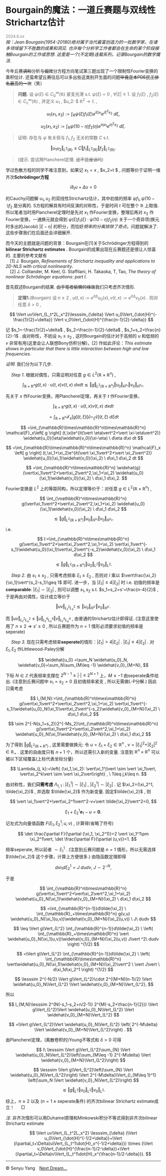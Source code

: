 <style>
.bjimg{
  position: fixed;
  top: 0;
  left: 0;
  width:100%;
height:100%;
min-width: 1000px;
z-index:-10;
zoom: 1;
  background-image: url(https://encrypted-tbn0.gstatic.com/images?q=tbn:ANd9GcQgBA_vJZU-QJZ2ZyiJQ0zo2xmpT2qMGT6gTw&s);
  background-repeat: no-repeat;
  background-size: contain;
  background-position: center 0;
  opacity: 0.3;
  }
</style>
<head>
    <script src="https://cdn.mathjax.org/mathjax/latest/MathJax.js?config=TeX-AMS-MML_HTMLorMML" type="text/javascript"></script>
    <script type="text/x-mathjax-config">
        MathJax.Hub.Config({
            tex2jax: {
            skipTags: ['script', 'noscript', 'style', 'textarea', 'pre'],
            inlineMath: [['$','$']]
            }
        });
    </script>
</head>
<div class="bjimg"></div>

# Bourgain的魔法：一道丘赛题与双线性Strichartz估计

<font size="2" color="grey">2024.6.xx </font><br/>
*按：Jean Bourgain(1954-20180)绝对属于当代最富创造力的一批数学家，在诸多领域留下不胜数的成果和洞见. 也许每个分析学工作者都会在生命的某个阶段接触Bourgain的工作或思想. 这里是一个(不定期)连载系列，记录Bourgain的数学魔法.*

今年丘赛~~调和~~分析与~~偏~~微分方程方向笔试第三题出现了一个限制性Fourier变换的乘积估计. 还蛮希望丘赛往后可以多出些这类别开生面的问题~~毕竟是本PDE民工排名最高的一次~~（笑）

>**问题.** 设 $\psi(\xi)\in C_0^{\infty}(\mathbb{R})$ 紧支光滑 s.t. $\psi(\xi)=0$ , $\forall \vert\xi\vert\geq 1$. 设 $f_1(\xi)$ , $f_2(\xi)\in C_c^{\infty}(\mathbb{R})$ , 并定义 $u_1$ , $u_2: $ $\mathbb{R}^2\to\mathbb{C}$ , 
>
$$
u_1(x_1,x_2):=\int_{\mathbb{R}} \psi(\xi)f_1(\xi)e^{i\xi x_1}e^{i\xi^2 x_2} \ d\xi , 
$$
>
$$
u_2(x_1,x_2):=\int_{\mathbb{R}} \psi(10-\eta)f_2(\eta)e^{i\eta x_1}e^{i\eta^2 x_2} \ d\xi .
$$
>
>证明: 存在与 $\psi$ 有关但与 $f_1, f_2$ 无关的常数 $C$ s.t. 
>
$$
\Vert u_1u_2\Vert_{L^2(\mathbb{R})}\leq C\Vert f_1\Vert_{L^2(\mathbb{R})} \Vert f_2\Vert_{L^2(\mathbb{R})}.
$$
>
>(提示. 尝试用Plancherel定理. ~~这不是废话吗~~)

学过色散方程的同学不难注意到，如果记 $x_1=x$ , $x_2=t $ , 问题等价于证明一维齐次**Schrödinger方程**

$$
i\partial_t u+\Delta u=0
$$

的Cauchy问题解 $u_1, u_2$ 的双线性Strichartz估计，其中初值的频率 $\psi f_1, \psi(10-\cdot )f_2$ 是分离的. S方程的解具有时间反演的对称性，于是时间 $t$ 可在整个 $\mathbb{R}$ 上取值. 所以笔者当时用Plancherel定理时是先对 $x_1$ 作Fourier变换，整理后再对 $x_2$ 作Fourier变换，一通换元就会得到 $\psi(\xi)f_1(\xi)\cdot \psi(10-\eta)f_2(\eta)$ 关于一个奇异项(换元时多出的Jacobi) $\vert \xi-\eta\vert$ 的积分，而恰好*频率的分离排除了奇点*，问题就解决了. 这些步骤我们在后面还会详细展开.<br/>

而今天的主题就是问题的背景：Bourgain在[1]关于Schrödinger方程得到的 **bilinear Strichartz estimates** . Bourgain的成果出现在丘赛题还是很让人惊喜的. 主要的参考文献有<br>
&emsp;[1] J. Bourgain, *Refinements of Strichartz inequality and applications to 2D-NLS with critical nonlinearity*.<br>
&emsp;[2] J. Colliander, M. Keel, G. Staffilani, H. Takaoka, T, Tao, *The theory of nonlinear Schrödinger equations: part Ⅰ*.<br>

首先叙述Bourgain的结果. ~~由于笔者偷懒的缘故~~我们只考虑齐次情形.

>**定理1.**(Bourgain) 设 $n\geq 2$ , $u(t,x):=e^{it\Delta}u_0(x), v(t,x):=e^{it\Delta}v_0(x)$ . 则对任意 $\delta>0$ , 
>
$$
\Vert uv\Vert_{L_t^2L_x^2}\lesssim_{\delta} \Vert u_0\Vert_{\dot{H}^{-\frac{1}{2}+\delta}} \Vert v_0\Vert_{\dot{H}^{\frac{n-1}{2}-\delta}}
$$

记 $s_1=-\frac{1}{2}+\delta$ , $s_2=\frac{n-1}{2}-\delta$ , $s_1+s_2=\frac{n}{2}-1$ . 由对称性，不妨设 $s_1\leq s_2$ , 这时Bourgain的估计对于高频的 $u$ 和低频的 $v$ 非常有用(这里会让人联想Bony仿积分解)，[2] 作如此评论：*This estimate shows in particular that there is little interaction between high and low frequencies*. <br/>

*证明*. 我们分为以下几步. <br> 

&emsp; *Step 1*. 根据对偶性，只需证明对任意 $g\in L^2(\mathbb{R}\times\mathbb{R}^n)$ , 

$$
\int_{\mathbb{R}\times\mathbb{R}^n} g(t,x)\cdot u(t,x)v(t,x) \ dxdt\lesssim \Vert g\Vert_{L^2(\mathbb{R}\times\mathbb{R}^n)} \Vert u_0\Vert_{\dot{H}^{s_1}} \Vert v_0\Vert_{\dot{H}^{s_2}}.
$$

先关于 $x$ 作Fourier变换，用Plancherel定理，再关于 $t$ 作Fourier变换，

$$
\int_{\mathbb{R}\times\mathbb{R}^n} g(t,x)\cdot u(t,x)v(t,x) \ dxdt
$$

$$
=\int_{\mathbb{R}\times\mathbb{R}^n} \mathcal{F}_x\left[ g\right] (t,\xi)\left[ \widehat{u}\star_{\xi}\widehat{v} \right](t, \xi) \ d\xi dt
$$

$$
=\int_{\mathbb{R}\times\mathbb{R}^n\times\mathbb{R}^n} \mathcal{F}_x\left[ g \right] (t,\xi)e^{it(\vert \eta\vert^2+\vert \xi-\eta\vert^2)} \widehat{u_0}(\eta)\widehat{v_0}(\xi-\eta) \ d\eta d\xi dt
$$

$$
=\int_{\mathbb{R}\times\mathbb{R}^n\times\mathbb{R}^n} \mathcal{F}_x \left[ g \right] (t,\xi_1+\xi_2)e^{it(\vert \xi_1\vert^2+\vert \xi_2\vert^2)} \widehat{u_0}(\xi_1)\widehat{v_0}(\xi_2) \ d\xi_1 d\xi_2 dt
$$

$$
=\int_{\mathbb{R}^n\times\mathbb{R}^n} \widehat{g}(\vert\xi_1\vert^2+\vert\xi_2\vert^2,\xi_1+\xi_2) \widehat{u_0}(\xi_1)\widehat{v_0}(\xi_2) \ d\xi_1 d\xi_2.
$$

Fourier变换是 $L^2$ 上的等距同构，所以定理等价于：对任意 $g\in L^2(\mathbb{R}\times\mathbb{R}^n)$ , 

$$
\int_{\mathbb{R}^n\times\mathbb{R}^n} g(\vert\xi_1\vert^2+\vert\xi_2\vert^2,\xi_1+\xi_2) \widehat{u_0}(\xi_1)\widehat{v_0}(\xi_2) \ d\xi_1 d\xi_2
$$

$$
\lesssim \Vert g\Vert_{L^2(\mathbb{R}\times\mathbb{R}^n)} \Vert u_0\Vert_{\dot{H}^{s_1}} \Vert v_0\Vert_{\dot{H}^{s_2}}.
$$

i.e.

$$
I:=\int_{\mathbb{R}^n\times\mathbb{R}^n} g(\vert\xi_1\vert^2+\vert\xi_2\vert^2,\xi_1+\xi_2) \vert\xi_1\vert^{-s_1}\widehat{u_0}(\xi_1)\vert\xi_2\vert^{-s_2}\widehat{v_0}(\xi_2) \ d\xi_1 d\xi_2
$$

$$
\lesssim \Vert g\Vert_{L^2(\mathbb{R}\times\mathbb{R}^n)} \Vert u_0\Vert_{L^2} \Vert v_0\Vert_{L^2}.
$$

&emsp; *Step 2*. 由 $s_1\leq s_2$ , 只需考虑频率 $\xi_1\geq \xi_2$ , 否则对 $I$ 乘以 $\vert\frac{\xi_2}{\xi_1}\vert^{s_2-s_1}\geq 1$ 即可. 进一步，当 $\vert \xi_1\vert\leq 4\vert \xi_2\vert$ 时 i.e. 初值的频率是**comparable**: $\vert\xi_1\vert \sim \vert \xi_2\vert$ , 则可以调整 $s_1, s_2$ s.t. $s_1=s_2=s'=\frac{n-4}{2}$ , 于是再由对偶性，估计成立等价于

$$
\Vert uv\Vert_{L_t^2L_x^2}\lesssim \Vert u_0\Vert_{\dot{H}^{s'}} \Vert v_0\Vert_{\dot{H}^{s'}}.  
$$

而 $\Vert uv\Vert_{L_t^2L_x^2} \leq \Vert u\Vert_{L_t^4L_x^4} \Vert v\Vert_{L_t^4L_x^4}$ , 由普通的Strichartz估计即得证. (注意这里使用了 $n\geq 2\Rightarrow s'\geq 0$ , 所以丘赛题作为 $n=1$ 情形必须要求初值的频率是seperate) <br>

&emsp; *Step 3.* 现在只需考虑频率**seperate**的情形：$\vert\xi_1\vert > 4\vert\xi_2\vert$ . $\vert\xi_1\vert \geq 4\vert\xi_2\vert$ . 对 $\xi_1, \xi_2$ 作Littlewood-Paley分解

$$
\widehat{u_0} =\sum_N \widehat{u_0}_N, \widehat{v_0}=\sum_N\sum_{M\leq -1} \widehat{v_0}_{M+N},
$$

下标 $N\in\mathbb{Z}$ 代表频率支撑在 $2^{N-1}\leq \vert \cdot\vert \leq 2^{N+1}$ 上，$M\leq -1$ 由seperate条件给出. (注意到丘赛问题中 $s_1=s_2=0$ 且初值频率紧支 , 所以无需做L-P分解.) 因此只需考虑

$$
I_{M,N}:=\int_{\mathbb{R}^n\times\mathbb{R}^n} g(\vert\xi_1\vert^2+\vert\xi_2\vert^2,\xi_1+\xi_2) \vert\xi_1\vert^{-s_1}\widehat{u_0}_N(\xi_1)\vert\xi_2\vert^{-s_2}\widehat{v_0}_{M+N}(\xi_2) \ d\xi_1 d\xi_2
$$

$$
\sim 2^{-N(s_1+s_2)}2^{-Ms_2}\int_{\mathbb{R}^n\times\mathbb{R}^n} g(\vert\xi_1\vert^2+\vert\xi_2\vert^2,\xi_1+\xi_2) \widehat{u_0}_N(\xi_1)\widehat{v_0}_{M+N}(\xi_2) \ d\xi_1 d\xi_2
$$ 

为了得到 $\Vert g\Vert_{L^2(\mathbb{R}\times\mathbb{R}^n)}$ , 这里需要做换元: 令 $u=\xi_1+\xi_2\in \mathbb{R}^n$ , $v=\vert \xi_1\vert^2+\vert\xi_2\vert^2\in \mathbb{R}_+$ . 这里的自由度只有 $n+1$ 个，所以还需引入新的变量. 注意到 $\mathbb{R}^n\times\mathbb{R}^n$ 可以被以下区域覆盖(上标代表坐标分量)

$$
\Lambda_{j, k}:=\left{ (\xi_1,\xi_2): \vert\xi_1^j\vert \sim \vert \xi_1\vert,  \vert\xi_2^k\vert \sim \vert \xi_2\vert\right} , \ 1\leq j,k\leq n.
$$

由对称性，我们**只需考虑** $\Lambda_{1,1}$ $\colon \vert \xi_1^1\vert\sim \vert\xi_1\vert$ , $\vert \xi_2^1\vert\sim\vert \xi_2\vert$ . 记 $\xi_2=(\xi_2^1, \tilde{\xi_2})$ , 并选取 $\tilde{\xi_2}$ 作为新变量. 固定$\tilde{\xi_2}$ , 则 

$$
\vert \xi_1\vert^2+\vert\xi_2^1\vert^2-v+\vert \tilde{\xi_2}\vert^2=0,
$$

$$
\xi_1+\xi_2^1\mathbf{e}_1-u=\mathbf{0}.
$$

记左式为向量值函数 $F(\xi_1, \xi_2^1; u, v)$ , 计算得(省略了符号)

$$
\det \frac{\partial F}{\partial (\xi_1, \xi_2^1)}=2 \vert \xi_1^1\pm \xi_2^1\vert, \det \frac{\partial F}{\partial (u,v)}=1.
$$

频率seperate, 所以前者 $\sim \xi_1^1$ . (注意到丘赛问题是 $n=1$ 情形，所以无需选择 $\tilde{\xi_2}$ 这个步骤，计算上方便很多.) 由隐函数定理即得

$$
dxi_1d\xi_2^1= J\ dudv , \ J\sim 2^{-N}, 
$$

于是

$$
\int_{\mathbb{R}^n\times\mathbb{R}^n} g(\vert\xi_1\vert^2+\vert\xi_2\vert^2,\xi_1+\xi_2) \widehat{u_0}_N(\xi_1)\widehat{v_0}_{M+N}(\xi_2) \ d\xi_1 d\xi_2
$$

$$
=\int_{\mathbb{R}^{n-1}}d\tilde{\xi_2} \ \int_{\mathbb{R}_+\times\mathbb{R}^n} g(v,u) \widehat{u_0}_N(\xi_1(u,v))\widehat{v_0}_{M+N}(\xi_2(u,v)) \ J\ dudv 
$$

$$
\leq \Vert g\Vert_{L^2} \int_{\mathbb{R}^{n-1}}d\tilde{\xi_2} \ \left( \int_{\mathbb{R}_+\times\mathbb{R}^n} \vert \widehat{u_0}_N(\xi_1(u,v))\widehat{v_0}_{M+N}(\xi_2(u,v)) J\vert ^2\ dudv \right) ^{1/2}
$$

$$
=\Vert g\Vert_{L^2} \int_{\mathbb{R}^{n-1}}d\tilde{\xi_2} \ \left( \int_{\mathbb{R}\times\mathbb{R}^n} \vert\widehat{u_0}_N(\xi_1)\widehat{v_0}_{M+N}(\xi_2)\vert^2 \ \vert J\vert \ d\xi_1d\xi_2^1 \right) ^{1/2}
$$

$$
\lesssim 2^{-N/2} \Vert g\Vert_{L^2}\cdot 2^{(M+N)(n-1)/2} \Vert \widehat{u_0}_N\Vert_{L^2} \Vert \widehat{v_0}_{M+N}\Vert_{L^2}, 
$$

所以 

$$
I_{M,N}\lesssim 2^{N(-s_1-s_2+n/2-1)} 2^{M(-s_2+\frac{n-1}{2})} \Vert g\Vert_{L^2}\Vert \widehat{u_0}_N\Vert_{L^2} \Vert \widehat{v_0}_{M+N}\Vert_{L^2}
$$

$$
 =\Vert g\Vert_{L^2}\Vert \widehat{u_0}_N\Vert_{L^2} \left( 2^{-M\delta} \Vert \widehat{v_0}_{M+N}\Vert_{L^2}\right) .
$$  

由Plancherel定理，(离散卷积的)Young不等式和 $\delta>0$ 可得

$$
I\ \lesssim \Vert g\Vert_{L^2}\sum_{N} \Vert \widehat{u_0}_N\Vert_{L^2}\left(\sum_{M\leq -1}  2^{-M\delta}  \Vert \widehat{v_0}_{M+N}\Vert_{L^2}\right)
$$

$$
\lesssim \Vert g\Vert_{L^2}\left(\sum_{N} \Vert \widehat{u_0}_N\Vert_{L^2}\right)  \Vert 2^{-M\delta}\Vert_{l_{M\leq 1}^1} \left(\sum_N \Vert \widehat{v_0}_N\Vert_{L^2}\right)
$$

$$
\lesssim \Vert g\Vert_{L^2}\Vert u_0\Vert_{L^2}\Vert v_0\Vert_{L^2}.
$$

综上，$n\geq 2$ 以及 $\left( n=1 \wedge \text{seperate条件}\right)$ 的齐次bilinear Strichartz estimate成立！ &emsp; $\Box$ <br/>

*注*. 非齐次情形可以用Duhamel原理和Minkowski积分不等式得到非齐次bilinear Strichartz estimate

$$
\Vert uv\Vert_{L_t^2L_x^2} \lesssim_{\delta} (\Vert u_0\Vert_{\dot{H}^{-1/2+\delta}}+\Vert (i\partial_t+\Delta)u\Vert_{L_t^1\dot{H}_x^{-1/2+\delta}}) \times (\Vert v_0\Vert_{\dot{H}^{\frac{n-1}/2-\delta}}+\Vert (i\partial_t+\Delta)v\Vert_{L_t^1\dot{H}_x^{\frac{n-1}/2-\delta}}).
$$

<hr style="height=1px">

&copy; Senyu Yang&emsp;[Next Dream…](./)
